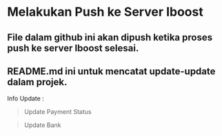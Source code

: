 # Melakukan Push ke Server Iboost

## File dalam github ini akan dipush ketika proses push ke server Iboost selesai.

## README.md ini untuk mencatat update-update dalam projek.

Info Update :

  > Update Payment Status
  
  > Update Bank
